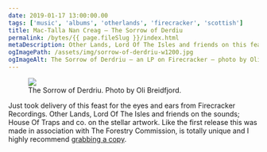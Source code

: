 ```yaml
---
date: 2019-01-17 13:00:00.00
tags: ['music', 'albums', 'otherlands', 'firecracker', 'scottish']
title: Mac-Talla Nan Creag – The Sorrow of Derdiu
permalink: /bytes/{{ page.fileSlug }}/index.html
metaDescription: Other Lands, Lord Of The Isles and friends on this feast for the eyes and ears from Firecracker Recordings.
ogImagePath: /assets/img/sorrow-of-derdriu-w1200.jpg
ogImageAlt: The Sorrow of Derdriu – an LP on Firecracker – photo by Oli Breidfjord
---
```


<figure class="post-main-image">
  <div class="frame">
    <a href="{{ post.url | url }}"><img loading="lazy" clas="u-photo" src="/assets/img/sorrow-of-derdriu-w1200.jpg"></a>
  </div>
  <figcaption>The Sorrow of Derdriu. Photo by Oli Breidfjord.</figcaption>
</figure>

Just took delivery of this feast for the eyes and ears from Firecracker Recordings. Other Lands, Lord Of The Isles and friends on the sounds; House Of Traps and co. on the stellar artwork. Like the first release this was made in association with The Forestry Commission, is totally unique and I highly recommend [grabbing a copy](https://www.undergroundsolushn.com/music/music-top-picks/mac-talla-nan-creag-the-sorrow-of-derdriu-firecracker).
